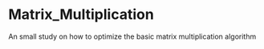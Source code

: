 # Matrix_Multiplication
An small study on how to optimize the basic matrix multiplication algorithm
